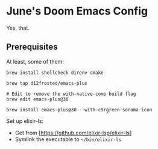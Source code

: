 # June's Doom Emacs Config

Yes, that.

## Prerequisites

At least, some of them:

```
brew install shellcheck direnv cmake

brew tap d12frosted/emacs-plus

# Edit to remove the with-native-comp build flag
brew edit emacs-plus@30

brew install emacs-plus@30 --with-c9rgreen-sonoma-icon
```

Set up elixir-ls:
- Get from [https://github.com/elixir-lsp/elixir-ls]
- Symlink the executable to `~/bin/elixir-ls`
